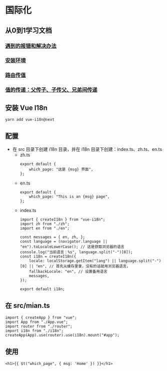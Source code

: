 # 国际化

## 从0到1学习文档
### [遇到的报错和解决办法](./%E9%81%87%E5%88%B0%E7%9A%84%E6%8A%A5%E9%94%99%E5%92%8C%E8%A7%A3%E5%86%B3%E5%8A%9E%E6%B3%95.md)
### [安装环境](./%E5%AE%89%E8%A3%85%E7%8E%AF%E5%A2%83.md)
### [路由传值](./%E8%B7%AF%E7%94%B1%E4%BC%A0%E5%80%BC.md)
### [值的传递：父传子、子传父、兄弟间传递](./%E5%80%BC%E7%9A%84%E4%BC%A0%E9%80%92%EF%BC%9A%E7%88%B6%E4%BC%A0%E5%AD%90%E3%80%81%E5%AD%90%E4%BC%A0%E7%88%B6%E3%80%81%E5%85%84%E5%BC%9F%E9%97%B4%E4%BC%A0%E9%80%92.md)

## 安装 Vue I18n
```
yarn add vue-i18n@next
```

## 配置
+ 在 src 目录下创建 i18n 目录，并在 i18n 目录下创建：index.ts、zh.ts、en.ts
    - zh.ts
        ```
        export default {
            which_page: "这是 {msg} 界面",
        };
        ```
    - en.ts
        ```
        export default {
            which_page: "This is an {msg} page",
        };
        ```
    - index.ts
        ```
        import { createI18n } from "vue-i18n";
        import zh from "./zh";
        import en from "./en";

        const messages = { en, zh, };
        const language = (navigator.language || "en").toLocaleLowerCase(); // 这是获取浏览器的语言
        console.log("当前语言：%s", language.split("-")[0]);
        const i18n = createI18n({
            locale: localStorage.getItem("lang") || language.split("-")[0] || "en", // 首先从缓存里拿，没有的话就用浏览器语言，
            fallbackLocale: "en", // 设置备用语言
            messages,
        });

        export default i18n;
        ```

## 在 src/mian.ts
```
import { createApp } from "vue";
import App from "./App.vue";
import router from "./router";
import i18n from "./i18n";
createApp(App).use(router).use(i18n).mount("#app");
```

## 使用
```
<h1>{{ $t("which_page", { msg: 'Home' }) }}</h1>
```
